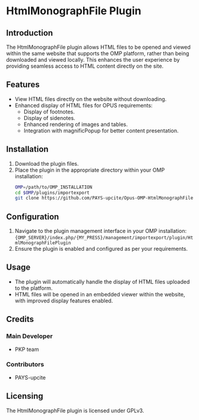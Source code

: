 # HtmlMonographFile Plugin

## Introduction

The HtmlMonographFile plugin allows HTML files to be opened and viewed within the same website that supports the OMP platform, rather than being downloaded and viewed locally. This enhances the user experience by providing seamless access to HTML content directly on the site.

## Features

- View HTML files directly on the website without downloading.
- Enhanced display of HTML files for OPUS requirements:
  - Display of footnotes.
  - Display of sidenotes.
  - Enhanced rendering of images and tables.
  - Integration with magnificPopup for better content presentation.

## Installation

1. Download the plugin files.
2. Place the plugin in the appropriate directory within your OMP installation:
    ```bash
    OMP=/path/to/OMP_INSTALLATION
    cd $OMP/plugins/importexport
    git clone https://github.com/PAYS-upcite/Opus-OMP-HtmlMonographFile-Plugin
    ```

## Configuration

1. Navigate to the plugin management interface in your OMP installation:
   `{OMP_SERVER}/index.php/{MY_PRESS}/management/importexport/plugin/HtmlMonographFilePlugin`
2. Ensure the plugin is enabled and configured as per your requirements.

## Usage

- The plugin will automatically handle the display of HTML files uploaded to the platform.
- HTML files will be opened in an embedded viewer within the website, with improved display features enabled.

## Credits

### Main Developer

- PKP team

### Contributors

- PAYS-upcite

## Licensing

The HtmlMonographFile plugin is licensed under GPLv3.

